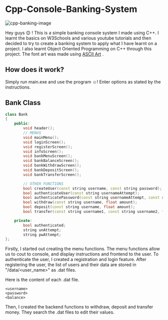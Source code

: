 # Cpp-Console-Banking-System
![cpp-banking-image](https://github.com/rawsashimi1604/Cpp-Console-Banking-System/blob/master/images/Cpp_banking.PNG)

Hey guys :blush: ! This is a simple banking console system I made using C++. I learnt the basics on W3Schools and various youtube tutorials and then decided to try to create a
banking system to apply what I have learnt on a project. I also learnt Object Oriented Programming on C++ through this project. The font art was made using [ASCII Art](https://patorjk.com/software/taag/#p=display&f=Graffiti&t=Type%20Something%20)
.

## How does it work?
Simply run main.exe and use the program :relaxed:! Enter options as stated by the instructions.

## Bank Class
```cpp
class Bank
{
    public:
        void header();
        // MENUS
        void mainMenu();
        void loginScreen();
        void registerScreen();
        void infoScreen();
        void bankMenuScreen();
        void bankBalanceScreen();
        void bankWithdrawScreen();
        void bankDepositScreen();
        void bankTransferScreen();

        // OTHER FUNCTIONS
        bool createUser(const string username, const string password);
        bool authenticateUser(const string usernameAttempt);
        bool authenticatePassword(const string usernameAttempt, const string passwordAttempt);
        bool withdraw(const string username, float amount);
        bool deposit(const string username, float amount);
        bool transfer(const string username1, const string username2, float amount);

    private:
        bool authenticated;
        string unAttempt;
        string pwAttempt;
};
```

Firstly, I started out creating the menu functions. The menu functions allow us to cout to console, and display instructions and frontend to the user.
To authenticate the user, I created a registration and login feature. After registering the user, the list of users and their data are stored in "/data/<user_name>" as .dat files.

Here is the content of each .dat file.
```
<username>
<password>
<balance>
```

Then, I created the backend functions to withdraw, deposit and transfer money. They search the .dat files to edit their values.
